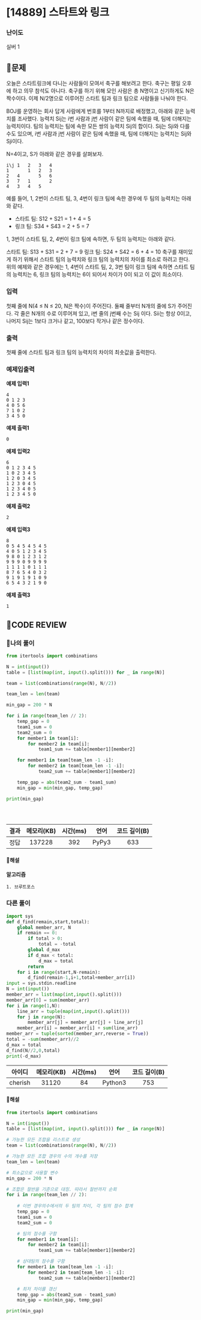 # [14889] 스타트와 링크

### **난이도**
실버 1
## **📝문제**
오늘은 스타트링크에 다니는 사람들이 모여서 축구를 해보려고 한다. 축구는 평일 오후에 하고 의무 참석도 아니다. 축구를 하기 위해 모인 사람은 총 N명이고 신기하게도 N은 짝수이다. 이제 N/2명으로 이루어진 스타트 팀과 링크 팀으로 사람들을 나눠야 한다.

BOJ를 운영하는 회사 답게 사람에게 번호를 1부터 N까지로 배정했고, 아래와 같은 능력치를 조사했다. 능력치 Sij는 i번 사람과 j번 사람이 같은 팀에 속했을 때, 팀에 더해지는 능력치이다. 팀의 능력치는 팀에 속한 모든 쌍의 능력치 Sij의 합이다. Sij는 Sji와 다를 수도 있으며, i번 사람과 j번 사람이 같은 팀에 속했을 때, 팀에 더해지는 능력치는 Sij와 Sji이다.

N=4이고, S가 아래와 같은 경우를 살펴보자.

```
i\j	1	2	3	4
1	 	1	2	3
2	4	 	5	6
3	7	1	 	2
4	3	4	5	 
```
예를 들어, 1, 2번이 스타트 팀, 3, 4번이 링크 팀에 속한 경우에 두 팀의 능력치는 아래와 같다.

- 스타트 팀: S12 + S21 = 1 + 4 = 5
- 링크 팀: S34 + S43 = 2 + 5 = 7

1, 3번이 스타트 팀, 2, 4번이 링크 팀에 속하면, 두 팀의 능력치는 아래와 같다.

스타트 팀: S13 + S31 = 2 + 7 = 9
링크 팀: S24 + S42 = 6 + 4 = 10
축구를 재미있게 하기 위해서 스타트 팀의 능력치와 링크 팀의 능력치의 차이를 최소로 하려고 한다. 위의 예제와 같은 경우에는 1, 4번이 스타트 팀, 2, 3번 팀이 링크 팀에 속하면 스타트 팀의 능력치는 6, 링크 팀의 능력치는 6이 되어서 차이가 0이 되고 이 값이 최소이다.
### **입력**
첫째 줄에 N(4 ≤ N ≤ 20, N은 짝수)이 주어진다. 둘째 줄부터 N개의 줄에 S가 주어진다. 각 줄은 N개의 수로 이루어져 있고, i번 줄의 j번째 수는 Sij 이다. Sii는 항상 0이고, 나머지 Sij는 1보다 크거나 같고, 100보다 작거나 같은 정수이다.
### **출력**
첫째 줄에 스타트 팀과 링크 팀의 능력치의 차이의 최솟값을 출력한다.
### **예제입출력**

**예제 입력1**

```
4
0 1 2 3
4 0 5 6
7 1 0 2
3 4 5 0
```

**예제 출력1**

```
0
```

**예제 입력2**

```
6
0 1 2 3 4 5
1 0 2 3 4 5
1 2 0 3 4 5
1 2 3 0 4 5
1 2 3 4 0 5
1 2 3 4 5 0
```

**예제 출력2**

```
2
```

**예제 입력3**

```
8
0 5 4 5 4 5 4 5
4 0 5 1 2 3 4 5
9 8 0 1 2 3 1 2
9 9 9 0 9 9 9 9
1 1 1 1 0 1 1 1
8 7 6 5 4 0 3 2
9 1 9 1 9 1 0 9
6 5 4 3 2 1 9 0
```

**예제 출력3**

```
1
```

## **🧐CODE REVIEW**

### **🧾나의 풀이**

```python
from itertools import combinations

N = int(input())
table = [list(map(int, input().split())) for _ in range(N)]

team = list(combinations(range(N), N//2))

team_len = len(team)

min_gap = 200 * N

for i in range(team_len // 2):
    temp_gap = 0
    team1_sum = 0
    team2_sum = 0
    for member1 in team[i]:
        for member2 in team[i]:
            team1_sum += table[member1][member2]

    for member1 in team[team_len -1 -i]:
        for member2 in team[team_len -1 -i]:
            team2_sum += table[member1][member2]

    temp_gap = abs(team2_sum - team1_sum)
    min_gap = min(min_gap, temp_gap)

print(min_gap)

    
    
```

결과	| 메모리(KB) |	시간(ms) |	언어 |	코드 길이(B)
:----:|:-----:|:-----:|:-----:|:--------:
정답|137228|392|PyPy3|633
#### **📝해설**

**알고리즘**
```
1. 브루트포스
```

### **다른 풀이**

```python
import sys
def d_find(remain,start,total):
    global member_arr, N
    if remain == 0:
        if total > 0:
            total = -total
        global d_max
        if d_max < total:
            d_max = total
        return
    for i in range(start,N-remain):
        d_find(remain-1,i+1,total+member_arr[i])
input = sys.stdin.readline
N = int(input())
member_arr = list(map(int,input().split()))
member_arr[0] = sum(member_arr)
for i in range(1,N):
    line_arr = tuple(map(int,input().split()))
    for j in range(N):
        member_arr[j] = member_arr[j] + line_arr[j]
    member_arr[i] = member_arr[i] + sum(line_arr)
member_arr = tuple(sorted(member_arr,reverse = True))
total = -sum(member_arr)//2
d_max = total
d_find(N//2,0,total)
print(-d_max)
```

아이디 | 메모리(KB) |	시간(ms) |	언어 |	코드 길이(B) 
:-----:|:-----:|:-----:|:----:|:--------:
cherish|31120|84|Python3|753
#### **📝해설**

```python
from itertools import combinations

N = int(input())
table = [list(map(int, input().split())) for _ in range(N)]

# 가능한 모든 조합을 리스트로 생성
team = list(combinations(range(N), N//2))

# 가능한 모든 조합 경우의 수의 개수를 저장
team_len = len(team)

# 최소값으로 사용할 변수
min_gap = 200 * N

# 조합은 절반을 기준으로 대칭. 따라서 절반까지 순회
for i in range(team_len // 2):
    
    # 이번 경우의수에서의 두 팀의 차이, 각 팀의 점수 합계
    temp_gap = 0
    team1_sum = 0
    team2_sum = 0

    # 팀의 점수를 구함
    for member1 in team[i]:
        for member2 in team[i]:
            team1_sum += table[member1][member2]

    # 상대팀의 점수를 구함
    for member1 in team[team_len -1 -i]:
        for member2 in team[team_len -1 -i]:
            team2_sum += table[member1][member2]

    # 최저 차이를 갱신
    temp_gap = abs(team2_sum - team1_sum)
    min_gap = min(min_gap, temp_gap)

print(min_gap)
```
